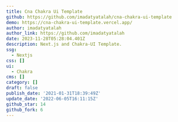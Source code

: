 ```yaml
---
title: Cna Chakra Ui Template
github: https://github.com/imadatyatalah/cna-chakra-ui-template
demo: https://cna-chakra-ui-template.vercel.app/
author: imadatyatalah
author_link: https://github.com/imadatyatalah
date: 2023-11-28T05:28:04.401Z
description: Next.js and Chakra-UI Template.
ssg:
  - Nextjs
css: []
ui:
  - Chakra
cms: []
category: []
draft: false
publish_date: '2021-01-31T18:39:49Z'
update_date: '2022-06-05T16:11:15Z'
github_star: 14
github_fork: 6
---
```

